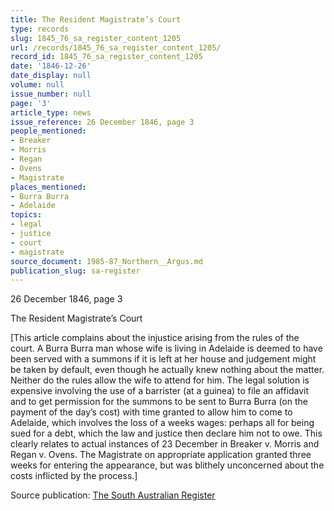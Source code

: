 ```yaml
---
title: The Resident Magistrate’s Court
type: records
slug: 1845_76_sa_register_content_1205
url: /records/1845_76_sa_register_content_1205/
record_id: 1845_76_sa_register_content_1205
date: '1846-12-26'
date_display: null
volume: null
issue_number: null
page: '3'
article_type: news
issue_reference: 26 December 1846, page 3
people_mentioned:
- Breaker
- Morris
- Regan
- Ovens
- Magistrate
places_mentioned:
- Burra Burra
- Adelaide
topics:
- legal
- justice
- court
- magistrate
source_document: 1985-87_Northern__Argus.md
publication_slug: sa-register
---
```


26 December 1846, page 3

The Resident Magistrate’s Court

[This article complains about the injustice arising from the rules of the court.  A Burra Burra man whose wife is living in Adelaide is deemed to have been served with a summons if it is left at her house and judgement might be taken by default, even though he actually knew nothing about the matter.  Neither do the rules allow the wife to attend for him.  The legal solution is expensive involving the use of a barrister (at a guinea) to file an affidavit and to get permission for the summons to be sent to Burra Burra (on the payment of the day’s cost) with time granted to allow him to come to Adelaide, which involves the loss of a weeks wages: perhaps all for being sued for a debt, which the law and justice then declare him not to owe.  This clearly relates to actual instances of 23 December in Breaker v. Morris and Regan v. Ovens.  The Magistrate on appropriate application granted three weeks for entering the appearance, but was blithely unconcerned about the costs inflicted by the process.]


Source publication: [The South Australian Register](/publications/sa-register/)
